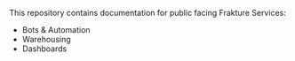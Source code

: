 This repository contains documentation for public facing Frakture Services:

- Bots & Automation
- Warehousing
- Dashboards
